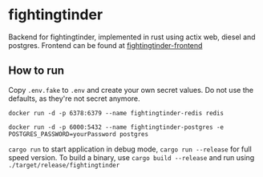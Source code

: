 # fightingtinder

Backend for fightingtinder, implemented in rust using actix web, diesel and postgres. Frontend can be found at [fightingtinder-frontend](https://github.com/jchevertonwynne/fightingtinder-frontend)

## How to run

Copy `.env.fake` to `.env` and create your own secret values. Do not use the defaults, as they're not secret anymore.

`docker run -d -p 6378:6379 --name fightingtinder-redis redis`

`docker run -d -p 6000:5432 --name fightingtinder-postgres -e POSTGRES_PASSWORD=yourPassword postgres`

`cargo run` to start application in debug mode, `cargo run --release` for full speed version. To build a binary, use `cargo build --release` and run using `./target/release/fightingtinder`